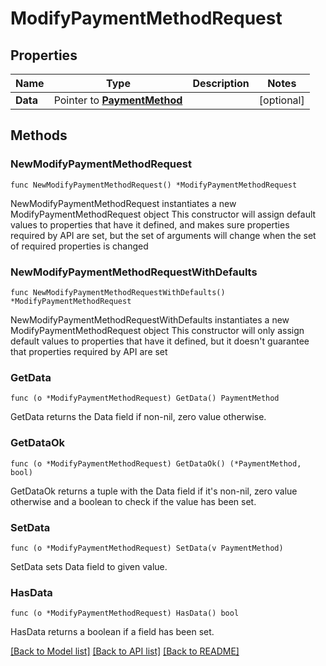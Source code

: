 # ModifyPaymentMethodRequest

## Properties

Name | Type | Description | Notes
------------ | ------------- | ------------- | -------------
**Data** | Pointer to [**PaymentMethod**](PaymentMethod.md) |  | [optional] 

## Methods

### NewModifyPaymentMethodRequest

`func NewModifyPaymentMethodRequest() *ModifyPaymentMethodRequest`

NewModifyPaymentMethodRequest instantiates a new ModifyPaymentMethodRequest object
This constructor will assign default values to properties that have it defined,
and makes sure properties required by API are set, but the set of arguments
will change when the set of required properties is changed

### NewModifyPaymentMethodRequestWithDefaults

`func NewModifyPaymentMethodRequestWithDefaults() *ModifyPaymentMethodRequest`

NewModifyPaymentMethodRequestWithDefaults instantiates a new ModifyPaymentMethodRequest object
This constructor will only assign default values to properties that have it defined,
but it doesn't guarantee that properties required by API are set

### GetData

`func (o *ModifyPaymentMethodRequest) GetData() PaymentMethod`

GetData returns the Data field if non-nil, zero value otherwise.

### GetDataOk

`func (o *ModifyPaymentMethodRequest) GetDataOk() (*PaymentMethod, bool)`

GetDataOk returns a tuple with the Data field if it's non-nil, zero value otherwise
and a boolean to check if the value has been set.

### SetData

`func (o *ModifyPaymentMethodRequest) SetData(v PaymentMethod)`

SetData sets Data field to given value.

### HasData

`func (o *ModifyPaymentMethodRequest) HasData() bool`

HasData returns a boolean if a field has been set.


[[Back to Model list]](../README.md#documentation-for-models) [[Back to API list]](../README.md#documentation-for-api-endpoints) [[Back to README]](../README.md)


